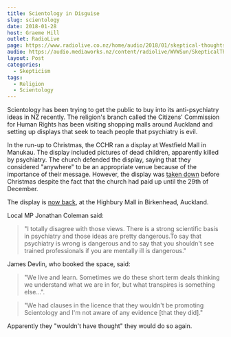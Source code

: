 ```yaml
---
title: Scientology in Disguise
slug: scientology
date: 2018-01-28
host: Graeme Hill
outlet: RadioLive
page: https://www.radiolive.co.nz/home/audio/2018/01/skeptical-thoughts-with-mark-honeychurch0.html
audio: https://audio.mediaworks.nz/content/radiolive/WVWSun/SkepticalThoughts28_01_18.mp3
layout: Post
categories:
  - Skepticism
tags:
  - Religion
  - Scientology
---
```


Scientology has been trying to get the public to buy into its anti-psychiatry ideas in NZ recently. The religion's branch called the Citizens' Commission for Human Rights has been visiting shopping malls around Auckland and setting up displays that seek to teach people that psychiatry is evil.

<!-- more -->

In the run-up to Christmas, the CCHR ran a display at Westfield Mall in Manukau. The display included pictures of dead children, apparently killed by psychiatry. The church defended the display, saying that they considered "anywhere" to be an appropriate venue because of the importance of their message. However, the display was [taken down](http://www.newshub.co.nz/home/new-zealand/2017/12/confronting-scientology-exhibition-shut-down.html) before Christmas despite the fact that the church had paid up until the 29th of December.

The display is [now back](https://www.stuff.co.nz/national/100930272/suburban-malls-antipsychiatry-exhibition-linked-to-scientology), at the Highbury Mall in Birkenhead, Auckland.

Local MP Jonathan Coleman said:

> "I totally disagree with those views. There is a strong scientific basis in psychiatry and those ideas are pretty dangerous.To say that psychiatry is wrong is dangerous and to say that you shouldn't see trained professionals if you are mentally ill is dangerous."

James Devlin, who booked the space, said:

> "We live and learn. Sometimes we do these short term deals thinking we understand what we are in for, but what transpires is something else...".

> "We had clauses in the licence that they wouldn't be promoting Scientology and I'm not aware of any evidence [that they did]."

Apparently they "wouldn't have thought" they would do so again.
